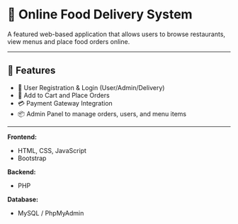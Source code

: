 # 🍔 Online Food Delivery System

A featured web-based application that allows users to browse restaurants, view menus and place food orders online.

---

## 🚀 Features

- 🔐 User Registration & Login (User/Admin/Delivery)
- 🛒 Add to Cart and Place Orders
- 💳 Payment Gateway Integration
- 📦 Admin Panel to manage orders, users, and menu items

---

**Frontend:**
- HTML, CSS, JavaScript
- Bootstrap 

**Backend:**
- PHP

**Database:**
- MySQL / PhpMyAdmin
